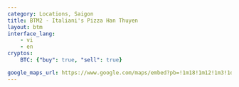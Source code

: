 ```yaml
---
category: Locations, Saigon
title: BTM2 - Italiani's Pizza Han Thuyen
layout: btm
interface_lang:
    - vi
    - en
cryptos:
    BTC: {"buy": true, "sell": true}

google_maps_url: https://www.google.com/maps/embed?pb=!1m18!1m12!1m3!1d3919.425276586739!2d106.6961453152472!3d10.778703992320061!2m3!1f0!2f0!3f0!3m2!1i1024!2i768!4f13.1!3m3!1m2!1s0x31752fadfced772d%3A0x6313de931f7583d0!2sBitcoinVN%20ATM%20Italiani&#39;s%20Pizza%20Han%20Thuyen!5e0!3m2!1sen!2s!4v1569987273006!5m2!1sen!2s
---
```

